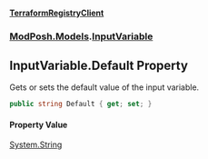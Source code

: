 #### [TerraformRegistryClient](index.md 'index')
### [ModPosh.Models](ModPosh.Models.md 'ModPosh.Models').[InputVariable](ModPosh.Models.InputVariable.md 'ModPosh.Models.InputVariable')

## InputVariable.Default Property

Gets or sets the default value of the input variable.

```csharp
public string Default { get; set; }
```

#### Property Value
[System.String](https://docs.microsoft.com/en-us/dotnet/api/System.String 'System.String')